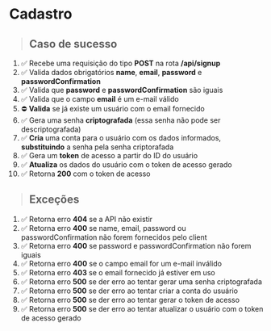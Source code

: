 # Cadastro

> ## Caso de sucesso

1.  ✅ Recebe uma requisição do tipo **POST** na rota **/api/signup**
2.  ✅ Valida dados obrigatórios **name**, **email**, **password** e **passwordConfirmation**
3.  ✅ Valida que **password** e **passwordConfirmation** são iguais
4.  ✅ Valida que o campo **email** é um e-mail válido
5.  ⛔ **Valida** se já existe um usuário com o email fornecido
6.  ✅ Gera uma senha **criptografada** (essa senha não pode ser descriptografada)
7.  ✅ **Cria** uma conta para o usuário com os dados informados, **substituindo** a senha pela senha criptorafada
8.  ✅ Gera um **token** de acesso a partir do ID do usuário
9.  ✅ **Atualiza** os dados do usuário com o token de acesso gerado
10. ✅ Retorna **200** com o token de acesso

> ## Exceções

1.  ✅ Retorna erro **404** se a API não existir
2.  ✅ Retorna erro **400** se name, email, password ou passwordConfirmation não forem fornecidos pelo client
3.  ✅ Retorna erro **400** se password e passwordConfirmation não forem iguais
4.  ✅ Retorna erro **400** se o campo email for um e-mail inválido
5.  ✅ Retorna erro **403** se o email fornecido já estiver em uso
6.  ✅ Retorna erro **500** se der erro ao tentar gerar uma senha criptografada
7.  ✅ Retorna erro **500** se der erro ao tentar criar a conta do usuário
8.  ✅ Retorna erro **500** se der erro ao tentar gerar o token de acesso
9.  ✅ Retorna erro **500** se der erro ao tentar atualizar o usuário com o token de acesso gerado
